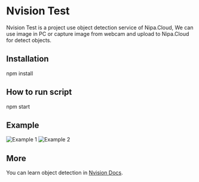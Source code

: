 # Nvision Test
Nvision Test is a project use object detection service of Nipa.Cloud, We can use image in PC or capture image from webcam and upload to Nipa.Cloud for detect objects.
## Installation
npm install
## How to run script
npm start
## Example
![Example 1](https://ibb.co/Jr36fbs)
![Example 2](https://ibb.co/vv4YS4m)
## More
You can learn object detection in [Nvision Docs](https://docs.nvision.nipa.cloud/how-to-guides/detect-objects).